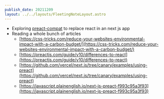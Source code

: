 ```yaml
---
publish_date: 20211209    
layout: ../../layouts/FleetingNoteLayout.astro
---
```

- Exploring [preact-compat](https://github.com/preactjs/preact-compat) to replace react in an next js app
- Reading a whole bunch of articles
	-   [](https://css-tricks.com/reduce-your-websites-environmental-impact-with-a-carbon-budget/)[https://css-tricks.com/reduce-your-websites-environmental-impact-with-a-carbon-budget/](https://css-tricks.com/reduce-your-websites-environmental-impact-with-a-carbon-budget/)
	-   [](https://preactjs.com/guide/v10/differences-to-react)[https://preactjs.com/guide/v10/differences-to-react](https://preactjs.com/guide/v10/differences-to-react)
	-   [](https://github.com/vercel/next.js/tree/canary/examples/using-preact)[https://github.com/vercel/next.js/tree/canary/examples/using-preact](https://github.com/vercel/next.js/tree/canary/examples/using-preact)
	-   [](https://javascript.plainenglish.io/next-js-preact-f993c95a3f93)[https://javascript.plainenglish.io/next-js-preact-f993c95a3f93](https://javascript.plainenglish.io/next-js-preact-f993c95a3f93)
